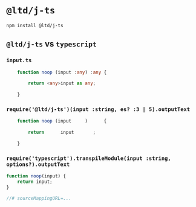 
`@ltd/j-ts`
===========

```shell
npm install @ltd/j-ts
```

`@ltd/j-ts` vs `typescript`
---------------------------

### `input.ts`

```TypeScript
	function noop (input :any) :any {
		
		return <any>input as any;
		
	}
```

### `require('@ltd/j-ts')(input :string, es? :3 | 5).outputText`

```JavaScript
	function noop (input     )      {
		
		return      input       ;
		
	}
```

### `require('typescript').transpileModule(input :string, options?).outputText`

```JavaScript
function noop(input) {
    return input;
}

//# sourceMappingURL=...
```
